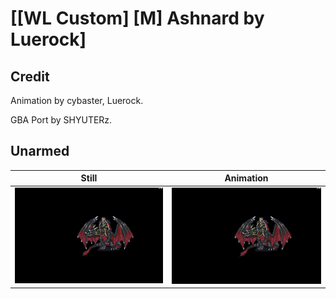 # [\[WL Custom\] \[M\] Ashnard by Luerock]

## Credit

Animation by cybaster, Luerock.

GBA Port by SHYUTERz.
	
## Unarmed

| Still | Animation |
| :---: | :-------: |
| ![Unarmed still](./Unarmed_000.png) | ![Unarmed animation](./Unarmed.gif) |
